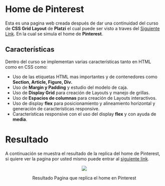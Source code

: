# Home de Pinterest 

Esta es una pagina web creada después de dar una continuidad del curso de **CSS Grid Layout** de **Platzi** el cual puede ser visto a traves del [Siguiente Link](https://platzi.com/clases/css-grid-layout/). En la cual se simula el home de **Pinterest**.

## Características

Dentro del curso se implementan varias características tanto en HTML como en CSS como:

* Uso de las etiquetas HTML mas importantes y de contenedores como **Section, Article, Figure, Div.**
* Uso de **Margin y Padding** y estudio del modelo de caja.
* Uso de **Display Grid** para creación de Layouts y manejo de grillas.
* Uso de **Espacios de columnas** para creación de Layouts interactivos.
* Uso de display **flex** para posicionamiento y alineamiento horizontal y generación de características responsive.
* Características responsive con el uso del display **flex** y con ayuda de **media**.

# Resultado

A continuación se muestra el resultado de la replica del home de Pinterest, si quiere ver la pagina por usted mismo puede entrar al [siguiente link](https://crissud.github.io/InstagramTemplate/).

<div align='center'>
    <img  src='https://i.imgur.com/Y0aI3Oj.png'>
    <p>Resultado Pagina que replica el home en Pinterest</p>
</div>